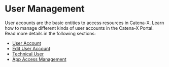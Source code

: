 # User Management

User accounts are the basic entities to access resources in Catena-X.
Learn how to manage different kinds of user accounts in the Catena-X Portal.
Read more details in the following sections:

- [User Account](./1%20User%20Account/)
- [Edit User Account](./2%20Edit%20User%20Account/)
- [Technical User](./3%20Technical%20User/)
- [App Access Management](./4%20App%20Access%20Management/)
